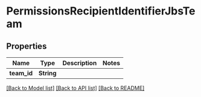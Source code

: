 # PermissionsRecipientIdentifierJbsTeam

## Properties

Name | Type | Description | Notes
------------ | ------------- | ------------- | -------------
**team_id** | **String** |  | 

[[Back to Model list]](../README.md#documentation-for-models) [[Back to API list]](../README.md#documentation-for-api-endpoints) [[Back to README]](../README.md)


